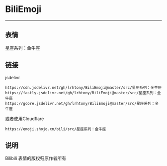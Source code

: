 # BiliEmoji
---
## 表情
星座系列：金牛座
## 链接
jsdelivr
```
https://cdn.jsdelivr.net/gh/lrhtony/BiliEmoji@master/src/星座系列：金牛座
https://fastly.jsdelivr.net/gh/lrhtony/BiliEmoji@master/src/星座系列：金牛座
https://gcore.jsdelivr.net/gh/lrhtony/BiliEmoji@master/src/星座系列：金牛座
```
或者使用Cloudflare
```
https://emoji.shojo.cn/bili/src/星座系列：金牛座
```
## 说明
Bilibili 表情的版权归原作者所有
